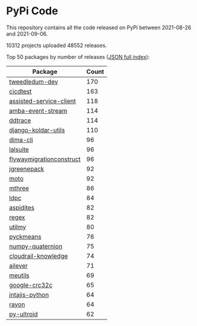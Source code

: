 # PyPi Code

This repository contains all the code released on PyPi between 2021-08-26 and 2021-09-06.

10312 projects uploaded 48552 releases. 

Top 50 packages by number of releases ([JSON full index](./index.json)):

| Package   | Count |
|-----------|-------|
| [tweedledum-dev](https://github.com/pypi-data/pypi-code-94/tree/import/tweedledum-dev) | 170 |
| [cicdtest](https://github.com/pypi-data/pypi-code-94/tree/import/cicdtest) | 163 |
| [assisted-service-client](https://github.com/pypi-data/pypi-code-94/tree/import/assisted-service-client) | 118 |
| [amba-event-stream](https://github.com/pypi-data/pypi-code-94/tree/import/amba-event-stream) | 114 |
| [ddtrace](https://github.com/pypi-data/pypi-code-94/tree/import/ddtrace) | 114 |
| [django-koldar-utils](https://github.com/pypi-data/pypi-code-94/tree/import/django-koldar-utils) | 110 |
| [dima-cli](https://github.com/pypi-data/pypi-code-94/tree/import/dima-cli) | 96 |
| [lalsuite](https://github.com/pypi-data/pypi-code-94/tree/import/lalsuite) | 96 |
| [flywaymigrationconstruct](https://github.com/pypi-data/pypi-code-94/tree/import/flywaymigrationconstruct) | 96 |
| [jgreenepack](https://github.com/pypi-data/pypi-code-94/tree/import/jgreenepack) | 92 |
| [moto](https://github.com/pypi-data/pypi-code-94/tree/import/moto) | 92 |
| [mthree](https://github.com/pypi-data/pypi-code-94/tree/import/mthree) | 86 |
| [ldpc](https://github.com/pypi-data/pypi-code-94/tree/import/ldpc) | 84 |
| [aspidites](https://github.com/pypi-data/pypi-code-94/tree/import/aspidites) | 82 |
| [regex](https://github.com/pypi-data/pypi-code-94/tree/import/regex) | 82 |
| [utilmy](https://github.com/pypi-data/pypi-code-94/tree/import/utilmy) | 80 |
| [pyckmeans](https://github.com/pypi-data/pypi-code-94/tree/import/pyckmeans) | 76 |
| [numpy-quaternion](https://github.com/pypi-data/pypi-code-94/tree/import/numpy-quaternion) | 75 |
| [cloudrail-knowledge](https://github.com/pypi-data/pypi-code-94/tree/import/cloudrail-knowledge) | 74 |
| [ailever](https://github.com/pypi-data/pypi-code-94/tree/import/ailever) | 71 |
| [meutils](https://github.com/pypi-data/pypi-code-94/tree/import/meutils) | 69 |
| [google-crc32c](https://github.com/pypi-data/pypi-code-94/tree/import/google-crc32c) | 65 |
| [jntajis-python](https://github.com/pypi-data/pypi-code-94/tree/import/jntajis-python) | 64 |
| [rayon](https://github.com/pypi-data/pypi-code-94/tree/import/rayon) | 64 |
| [py-ultroid](https://github.com/pypi-data/pypi-code-94/tree/import/py-ultroid) | 62 |
